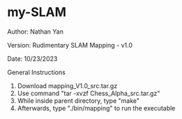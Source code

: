 # my-SLAM
Author:
Nathan Yan

Version:
Rudimentary SLAM Mapping - v1.0

Date:
10/23/2023

General Instructions
1) Download mapping_V1.0_src.tar.gz
2) Use command "tar -xvzf Chess_Alpha_src.tar.gz"
3) While inside parent directory, type "make"
4) Afterwards, type "./bin/mapping" to run the executable



